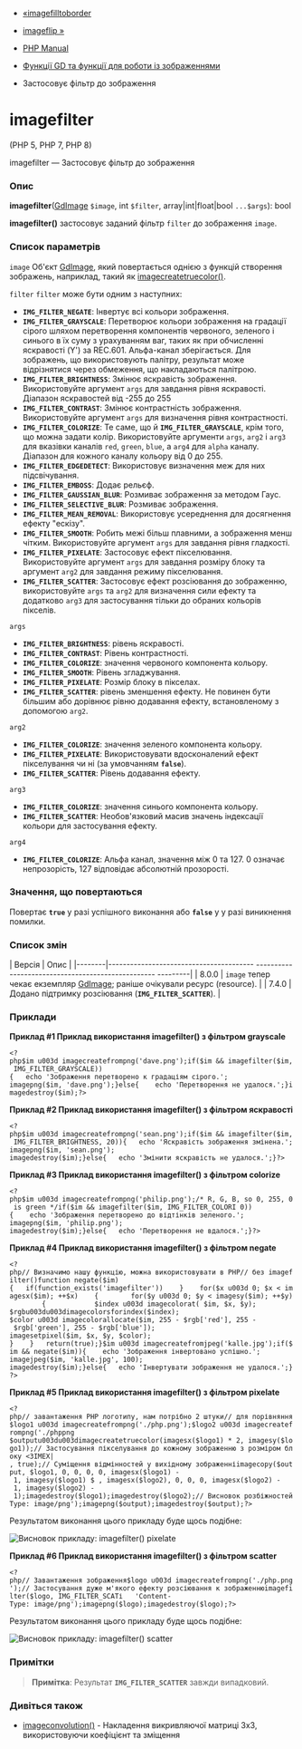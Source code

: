 - [«imagefilltoborder](function.imagefilltoborder.md)
- [imageflip »](function.imageflip.md)

- [PHP Manual](index.md)
- [Функції GD та функції для роботи із зображеннями](ref.image.md)
- Застосовує фільтр до зображення

# imagefilter

(PHP 5, PHP 7, PHP 8)

imagefilter — Застосовує фільтр до зображення

### Опис

**imagefilter**([GdImage](class.gdimage.md) `$image`, int `$filter`,
array\|int\|float\|bool `...$args`): bool

**imagefilter()** застосовує заданий фільтр `filter` до зображення
`image`.

### Список параметрів

`image`
Об'єкт [GdImage](class.gdimage.md), який повертається однією з функцій
створення зображень, наприклад, такий як
[imagecreatetruecolor()](function.imagecreatetruecolor.md).

`filter`
`filter` може бути одним з наступних:

- **`IMG_FILTER_NEGATE`**: Інвертує всі кольори зображення.
- **`IMG_FILTER_GRAYSCALE`**: Перетворює кольори зображення на
градації сірого шляхом перетворення компонентів червоного, зеленого і
синього в їх суму з урахуванням ваг, таких як при обчисленні
яскравості (Y') за REC.601. Альфа-канал зберігається. Для зображень,
що використовують палітру, результат може відрізнятися через обмеження,
що накладаються палітрою.
- **`IMG_FILTER_BRIGHTNESS`**: Змінює яскравість зображення.
Використовуйте аргумент `args` для завдання рівня яскравості. Діапазон
яскравостей від -255 до 255
- **`IMG_FILTER_CONTRAST`**: Змінює контрастність зображення.
Використовуйте аргумент `args` для визначення рівня контрастності.
- **`IMG_FILTER_COLORIZE`**: Те саме, що й **`IMG_FILTER_GRAYSCALE`**,
крім того, що можна задати колір. Використовуйте аргументи
`args`, `arg2` і `arg3` для вказівки каналів `red`, `green`, `blue`,
а `arg4` для `alpha` каналу. Діапазон для кожного каналу кольору від 0
до 255.
- **`IMG_FILTER_EDGEDETECT`**: Використовує визначення меж для них
підсвічування.
- **`IMG_FILTER_EMBOSS`**: Додає рельєф.
- **`IMG_FILTER_GAUSSIAN_BLUR`**: Розмиває зображення за методом
Гаус.
- **`IMG_FILTER_SELECTIVE_BLUR`**: Розмиває зображення.
- **`IMG_FILTER_MEAN_REMOVAL`**: Використовує усереднення для досягнення
ефекту "ескізу".
- **`IMG_FILTER_SMOOTH`**: Робить межі більш плавними, а
зображення менш чітким. Використовуйте аргумент `args` для завдання
рівня гладкості.
- **`IMG_FILTER_PIXELATE`**: Застосовує ефект пікселювання.
Використовуйте аргумент `args` для завдання розміру блоку та аргумент
`arg2` для завдання режиму пікселювання.
- **`IMG_FILTER_SCATTER`**: Застосовує ефект розсіювання до
зображенню, використовуйте `args` та `arg2` для визначення сили
ефекту та додатково `arg3` для застосування тільки до обраних
кольорів пікселів.

`args`
- **`IMG_FILTER_BRIGHTNESS`**: рівень яскравості.
- **`IMG_FILTER_CONTRAST`**: Рівень контрастності.
- **`IMG_FILTER_COLORIZE`**: значення червоного компонента кольору.
- **`IMG_FILTER_SMOOTH`**: Рівень згладжування.
- **`IMG_FILTER_PIXELATE`**: Розмір блоку в пікселах.
- **`IMG_FILTER_SCATTER`**: рівень зменшення ефекту. Не повинен
бути більшим або дорівнює рівню додавання ефекту, встановленому з
допомогою `arg2`.

`arg2`
- **`IMG_FILTER_COLORIZE`**: значення зеленого компонента кольору.
- **`IMG_FILTER_PIXELATE`**: Використовувати вдосконалений ефект
пікселування чи ні (за умовчанням **`false`**).
- **`IMG_FILTER_SCATTER`**: Рівень додавання ефекту.

`arg3`
- **`IMG_FILTER_COLORIZE`**: значення синього компонента кольору.
- **`IMG_FILTER_SCATTER`**: Необов'язковий масив значень індексації
кольори для застосування ефекту.

`arg4`
- **`IMG_FILTER_COLORIZE`**: Альфа канал, значення між 0 та 127. 0
означає непрозорість, 127 відповідає абсолютній прозорості.

### Значення, що повертаються

Повертає **`true`** у разі успішного виконання або **`false`** у
у разі виникнення помилки.

### Список змін

| Версія | Опис |
|--------|---------------------------------------- -------------------------------------------------- ---------|
| 8.0.0 | `image` тепер чекає екземпляр [GdImage](class.gdimage.md); раніше очікували ресурс (resource). |
| 7.4.0 | Додано підтримку розсіювання (**`IMG_FILTER_SCATTER`**). |

### Приклади

**Приклад #1 Приклад використання **imagefilter()** з фільтром
grayscale**

` <?php$im u003d imagecreatefrompng('dave.png');if($im && imagefilter($im, IMG_FILTER_GRAYSCALE)){   echo 'Зображення перетворено к градаціям сірого.'; imagepng($im, 'dave.png');}else{    echo 'Перетворення не удалося.';}imagedestroy($im);?> `

**Приклад #2 Приклад використання **imagefilter()** з фільтром яскравості**

` <?php$im u003d imagecreatefrompng('sean.png');if($im && imagefilter($im, IMG_FILTER_BRIGHTNESS, 20)){   echo 'Яскравість зображення змінена.'; imagepng($im, 'sean.png'); imagedestroy($im);}else{   echo 'Змінити яскравість не удалося.';}?> `

**Приклад #3 Приклад використання **imagefilter()** з фільтром colorize**

` <?php$im u003d imagecreatefrompng('philip.png');/* R, G, B, so 0, 255, 0 is green */if($im && imagefilter($im, IMG_FILTER_COLORI 0)){    echo 'Зображення перетворено до відтінків зеленого.'; imagepng($im, 'philip.png'); imagedestroy($im);}else{   echo 'Перетворення не вдалося.';}?> `

**Приклад #4 Приклад використання **imagefilter()** з фільтром negate**

`<?php// Визначимо нашу функцію, можна використовувати в PHP// без imagefilter()function negate($im){   if(function_exists('imagefilter'))    }    for($x u003d 0; $x < imagesx($im); ++$x)    {        for($y u003d 0; $y < imagesy($im); ++$y)        {            $index u003d imagecolorat( $im, $x, $y); $rgbu003du003dimagecolorsforindex($index); $color u003d imagecolorallocate($im, 255 - $rgb['red'], 255 - $rgb['green'], 255 - $rgb['blue']); imagesetpixel($im, $x, $y, $color); }    }   return(true);}$im u003d imagecreatefromjpeg('kalle.jpg');if($im && negate($im)){    echo 'Зображення інвертовано успішно.'; imagejpeg($im, 'kalle.jpg', 100); imagedestroy($im);}else{   echo 'Інвертувати зображення не удалося.';}?> `

**Приклад #5 Приклад використання **imagefilter()** з фільтром pixelate**

` <?php// завантаження PHP логотипу, нам потрібно 2 штуки// для порівняння$logo1 u003d imagecreatefrompng('./php.png');$logo2 u003d imagecreatefrompng('./phppng $outputu003du003dimagecreatetruecolor(imagesx($logo1) * 2, imagesy($logo1));// Застосування пікселування до кожному зображенню з розміром блоку <3IMEX| , true);// Суміщення відмінностей у вихідному зображенніimagecopy($output, $logo1, 0, 0, 0, 0, imagesx($logo1) - 1, imagesy($logo1) $ , imagesx($logo2), 0, 0, 0, imagesx($logo2) - 1, imagesy($logo2) - 1);imagedestroy($logo1);imagedestroy($logo2);// Висновок розбіжностей Type: image/png');imagepng($output);imagedestroy($output);?> `

Результатом виконання цього прикладу буде щось подібне:

![Висновок прикладу: imagefilter()
pixelate](images/21009b70229598c6a80eef8b45bf282b-imagefilterpixelate.png)

**Приклад #6 Приклад використання **imagefilter()** з фільтром scatter**

`<?php// Завантаження зображення$logo u003d imagecreatefrompng('./php.png');// Застосування дуже м'якого ефекту розсіювання к зображеннюimagefilter($logo, IMG_FILTER_SCATі   'Content-Type: image/png');imagepng($logo);imagedestroy($logo);?> `

Результатом виконання цього прикладу буде щось подібне:

![Висновок прикладу: imagefilter()
scatter](images/21009b70229598c6a80eef8b45bf282b-scatter.png)

### Примітки

> **Примітка**: Результат **`IMG_FILTER_SCATTER`** завжди випадковий.

### Дивіться також

- [imageconvolution()](function.imageconvolution.md) - Накладення
викривляючої матриці 3х3, використовуючи коефіцієнт та зміщення
